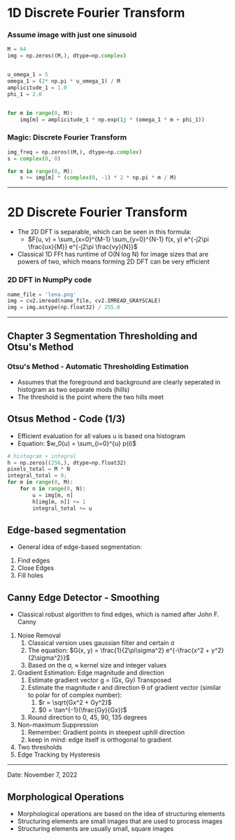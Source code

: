 # 1D Discrete Fourier Transform

###  Assume image with just one sinusoid
```python
M = 64
img = np.zeros((M,), dtype=np.complex)


u_omega_1 = 5
omega_1 = (2* np.pi * u_omega_1) / M
amplicitude_1 = 1.0
phi_1 = 2.0                               


for m in range(0, M):
    img[m] = amplicitude_1 * np.exp(1j * (omega_1 * m + phi_1))
```

### Magic: Discrete Fourier Transform
```python
img_freq = np.zeros((M,), dtype=np.complex)
s = complex(0, 0)

for m in range(0, M):
    s += img[m] * (complex(0, -1) * 2 * np.pi * m / M)
```

---

# 2D Discrete Fourier Transform

- The 2D DFT is separable, which can be seen in this formula:
  - $F(u, v) = \sum_{x=0}^{M-1} \sum_{y=0}^{N-1} f(x, y) e^{-j2\pi \frac{ux}{M}} e^{-j2\pi \frac{vy}{N}}$
- Classical 1D FFt has runtime of O(N log N) for image sizes that are powers of two, which means forming 2D DFT can be very efficient

### 2D DFT in NumpPy code
```python
name_file = 'lena.png'
img = cv2.imread(name_file, cv2.IMREAD_GRAYSCALE)
img = img.astype(np.float32) / 255.0

```

***
## Chapter 3 Segmentation Thresholding and Otsu's Method

### Otsu's Method - Automatic Thresholding Estimation
- Assumes that the foreground and background are clearly seperated in histogram as two separate mods (hills)
- The threshold is the point where the two hills meet

## Otsus Method - Code (1/3)
- Efficient evaluation for all values u is based ona  histogram
- Equation: $w_0(u) = \sum_{i=0}^{u} p(i)$
```python
# histogram + integral
h = np.zeros((256,), dtype=np.float32)
pixels_total = M * N
integral_total = 0;
for m in range(0, M):
    for n in range(0, N):
        u = img[m, n]
        h[img[m, n]] += 1
        integral_total += u
```


## Edge-based segmentation
- General idea of edge-based segmentation:
1. Find edges
2. Close Edges
3. Fill holes

## Canny Edge Detector - Smoothing
- Classical robust algorithm to find edges, which is named after John F. Canny
1. Noise Removal
   1. Classical version uses gaussian filter and certain σ
   2. The equation: $G(x, y) = \frac{1}{2\pi\sigma^2} e^{-\frac{x^2 + y^2}{2\sigma^2}}$
   3. Based on the σ, ≈ kernel size and integer values
2. Gradient Estimation: Edge magnitude and direction
    1. Estimate gradient vector g = (Gx, Gy) Transposed
    2. Estimate the magnitude r and direction θ of gradient vector (similar to polar for of complex number):
       1. $r = \sqrt{Gx^2 + Gy^2}$
       2. $0 = \tan^{-1}(\frac{Gy}{Gx})$
    3. Round direction to 0, 45, 90, 135 degrees
3. Non-maximum Suppression
   1. Remember: Gradient points in steepest uphill direction
   2. keep in mind: edge itself is orthogonal to gradient 
4. Two thresholds
5. Edge Tracking by Hysteresis

***
Date: November 7, 2022

## Morphological Operations
- Morphological operations are based on the idea of structuring elements
- Structuring elements are small images that are used to process images
- Structuring elements are usually small, square images
